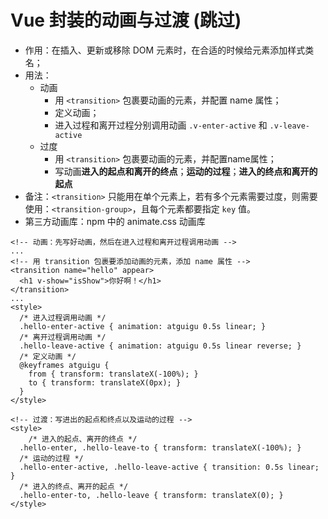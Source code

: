 # Vue 封装的动画与过渡 (跳过)

- 作用：在插入、更新或移除 DOM 元素时，在合适的时候给元素添加样式类名；
- 用法：
  - 动画
    - 用 ```<transition>``` 包裹要动画的元素，并配置 name 属性；
    - 定义动画；
    - 进入过程和离开过程分别调用动画 `.v-enter-active` 和 `.v-leave-active`
  - 过度
    - 用 ```<transition>``` 包裹要动画的元素，并配置name属性；
    - 写动画**进入的起点和离开的终点**；**运动的过程**；**进入的终点和离开的起点**
- 备注：`<transition>` 只能用在单个元素上，若有多个元素需要过度，则需要使用：```<transition-group>```，且每个元素都要指定 ```key``` 值。
- 第三方动画库：npm 中的 animate.css 动画库

```vue
<!-- 动画：先写好动画，然后在进入过程和离开过程调用动画 -->
...
<!-- 用 transition 包裹要添加动画的元素，添加 name 属性 -->
<transition name="hello" appear>  
  <h1 v-show="isShow">你好啊！</h1>
</transition>
...
<style>
  /* 进入过程调用动画 */
  .hello-enter-active {	animation: atguigu 0.5s linear; }
  /* 离开过程调用动画 */
  .hello-leave-active {	animation: atguigu 0.5s linear reverse; }
  /* 定义动画 */
  @keyframes atguigu {
    from { transform: translateX(-100%); }
    to { transform: translateX(0px); }
  }
</style>

```

```vue
<!-- 过渡：写进出的起点和终点以及运动的过程 -->
<style>
	/* 进入的起点、离开的终点 */
  .hello-enter, .hello-leave-to { transform: translateX(-100%); }
  /* 运动的过程 */
  .hello-enter-active, .hello-leave-active { transition: 0.5s linear; }
  /* 进入的终点、离开的起点 */
  .hello-enter-to, .hello-leave { transform: translateX(0); }
</style>
```
